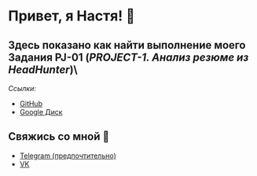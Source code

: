 # Привет, я Настя! 👋

## Здесь показано как найти выполнение моего Задания PJ-01 (_PROJECT-1. Анализ резюме из HeadHunter_)\

_Ссылки:_

* [GitHub](https://github.com/kjottboller/data_science)
* [Google Диск](https://drive.google.com/drive/folders/1GgA6PIV3_r8Y_ZJJbBV3CTUZb096K7tC?usp=sharing)

## Свяжись со мной 💬

* [Telegram (предпочтительно)](https://t.me/kjottboller)
* [VK](https://vk.com/kjottboller)
